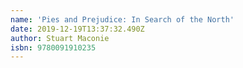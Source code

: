 ```yaml
---
name: 'Pies and Prejudice: In Search of the North'
date: 2019-12-19T13:37:32.490Z
author: Stuart Maconie
isbn: 9780091910235
---
```


